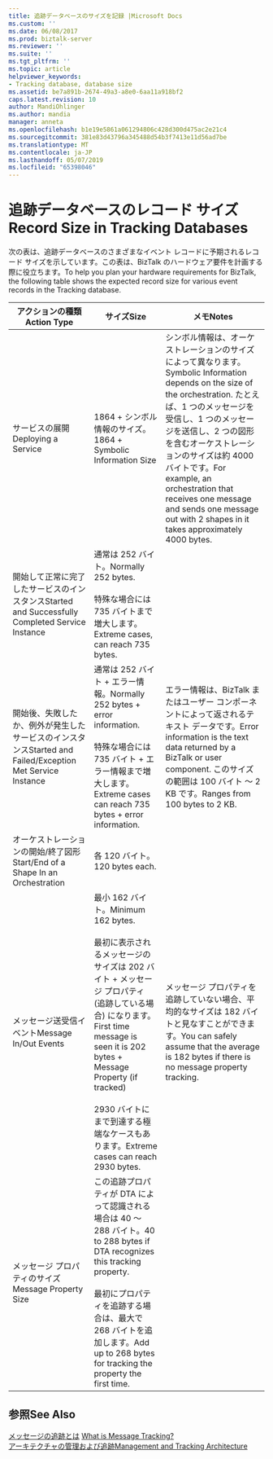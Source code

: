 ```yaml
---
title: 追跡データベースのサイズを記録 |Microsoft Docs
ms.custom: ''
ms.date: 06/08/2017
ms.prod: biztalk-server
ms.reviewer: ''
ms.suite: ''
ms.tgt_pltfrm: ''
ms.topic: article
helpviewer_keywords:
- Tracking database, database size
ms.assetid: be7a891b-2674-49a3-a8e0-6aa11a918bf2
caps.latest.revision: 10
author: MandiOhlinger
ms.author: mandia
manager: anneta
ms.openlocfilehash: b1e19e5861a061294806c428d300d475ac2e21c4
ms.sourcegitcommit: 381e83d43796a345488d54b3f7413e11d56ad7be
ms.translationtype: MT
ms.contentlocale: ja-JP
ms.lasthandoff: 05/07/2019
ms.locfileid: "65398046"
---
```

# <a name="record-size-in-tracking-databases"></a><span data-ttu-id="bd212-102">追跡データベースのレコード サイズ</span><span class="sxs-lookup"><span data-stu-id="bd212-102">Record Size in Tracking Databases</span></span>
<span data-ttu-id="bd212-103">次の表は、追跡データベースのさまざまなイベント レコードに予期されるレコード サイズを示しています。この表は、BizTalk のハードウェア要件を計画する際に役立ちます。</span><span class="sxs-lookup"><span data-stu-id="bd212-103">To help you plan your hardware requirements for BizTalk, the following table shows the expected record size for various event records in the Tracking database.</span></span>  
  
|<span data-ttu-id="bd212-104">アクションの種類</span><span class="sxs-lookup"><span data-stu-id="bd212-104">Action Type</span></span>|<span data-ttu-id="bd212-105">サイズ</span><span class="sxs-lookup"><span data-stu-id="bd212-105">Size</span></span>|<span data-ttu-id="bd212-106">メモ</span><span class="sxs-lookup"><span data-stu-id="bd212-106">Notes</span></span>|  
|-----------------|----------|-----------|  
|<span data-ttu-id="bd212-107">サービスの展開</span><span class="sxs-lookup"><span data-stu-id="bd212-107">Deploying a Service</span></span>|<span data-ttu-id="bd212-108">1864 + シンボル情報のサイズ。</span><span class="sxs-lookup"><span data-stu-id="bd212-108">1864 + Symbolic Information Size</span></span>|<span data-ttu-id="bd212-109">シンボル情報は、オーケストレーションのサイズによって異なります。</span><span class="sxs-lookup"><span data-stu-id="bd212-109">Symbolic Information depends on the size of the orchestration.</span></span> <span data-ttu-id="bd212-110">たとえば、1 つのメッセージを受信し、1 つのメッセージを送信し、2 つの図形を含むオーケストレーションのサイズは約 4000 バイトです。</span><span class="sxs-lookup"><span data-stu-id="bd212-110">For example, an orchestration that receives one message and sends one message out with 2 shapes in it takes approximately 4000 bytes.</span></span>|  
|<span data-ttu-id="bd212-111">開始して正常に完了したサービスのインスタンス</span><span class="sxs-lookup"><span data-stu-id="bd212-111">Started and Successfully Completed Service Instance</span></span>|<span data-ttu-id="bd212-112">通常は 252 バイト。</span><span class="sxs-lookup"><span data-stu-id="bd212-112">Normally 252 bytes.</span></span><br /><br /> <span data-ttu-id="bd212-113">特殊な場合には 735 バイトまで増大します。</span><span class="sxs-lookup"><span data-stu-id="bd212-113">Extreme cases, can reach 735 bytes.</span></span>||  
|<span data-ttu-id="bd212-114">開始後、失敗したか、例外が発生したサービスのインスタンス</span><span class="sxs-lookup"><span data-stu-id="bd212-114">Started and Failed/Exception Met Service Instance</span></span>|<span data-ttu-id="bd212-115">通常は 252 バイト + エラー情報。</span><span class="sxs-lookup"><span data-stu-id="bd212-115">Normally 252 bytes + error information.</span></span><br /><br /> <span data-ttu-id="bd212-116">特殊な場合には 735 バイト + エラー情報まで増大します。</span><span class="sxs-lookup"><span data-stu-id="bd212-116">Extreme cases can reach 735 bytes + error information.</span></span>|<span data-ttu-id="bd212-117">エラー情報は、BizTalk またはユーザー コンポーネントによって返されるテキスト データです。</span><span class="sxs-lookup"><span data-stu-id="bd212-117">Error information is the text data returned by a BizTalk or user component.</span></span> <span data-ttu-id="bd212-118">このサイズの範囲は 100 バイト ～ 2 KB です。</span><span class="sxs-lookup"><span data-stu-id="bd212-118">Ranges from 100 bytes to 2 KB.</span></span>|  
|<span data-ttu-id="bd212-119">オーケストレーションの開始/終了図形</span><span class="sxs-lookup"><span data-stu-id="bd212-119">Start/End of a Shape In an Orchestration</span></span>|<span data-ttu-id="bd212-120">各 120 バイト。</span><span class="sxs-lookup"><span data-stu-id="bd212-120">120 bytes each.</span></span>||  
|<span data-ttu-id="bd212-121">メッセージ送受信イベント</span><span class="sxs-lookup"><span data-stu-id="bd212-121">Message In/Out Events</span></span>|<span data-ttu-id="bd212-122">最小 162 バイト。</span><span class="sxs-lookup"><span data-stu-id="bd212-122">Minimum 162 bytes.</span></span><br /><br /> <span data-ttu-id="bd212-123">最初に表示されるメッセージのサイズは 202 バイト + メッセージ プロパティ (追跡している場合) になります。</span><span class="sxs-lookup"><span data-stu-id="bd212-123">First time message is seen it is 202 bytes + Message Property (if tracked)</span></span><br /><br /> <span data-ttu-id="bd212-124">2930 バイトにまで到達する極端なケースもあります。</span><span class="sxs-lookup"><span data-stu-id="bd212-124">Extreme cases can reach 2930 bytes.</span></span>|<span data-ttu-id="bd212-125">メッセージ プロパティを追跡していない場合、平均的なサイズは 182 バイトと見なすことができます。</span><span class="sxs-lookup"><span data-stu-id="bd212-125">You can safely assume that the average is 182 bytes if there is no message property tracking.</span></span>|  
|<span data-ttu-id="bd212-126">メッセージ プロパティのサイズ</span><span class="sxs-lookup"><span data-stu-id="bd212-126">Message Property Size</span></span>|<span data-ttu-id="bd212-127">この追跡プロパティが DTA によって認識される場合は 40 ～ 288 バイト。</span><span class="sxs-lookup"><span data-stu-id="bd212-127">40 to 288 bytes if DTA recognizes this tracking property.</span></span><br /><br /> <span data-ttu-id="bd212-128">最初にプロパティを追跡する場合は、最大で 268 バイトを追加します。</span><span class="sxs-lookup"><span data-stu-id="bd212-128">Add up to 268 bytes for tracking the property the first time.</span></span>||  
  
## <a name="see-also"></a><span data-ttu-id="bd212-129">参照</span><span class="sxs-lookup"><span data-stu-id="bd212-129">See Also</span></span>  
 <span data-ttu-id="bd212-130">[メッセージの追跡とは](../core/what-is-message-tracking.md) </span><span class="sxs-lookup"><span data-stu-id="bd212-130">[What is Message Tracking?](../core/what-is-message-tracking.md) </span></span>  
 [<span data-ttu-id="bd212-131">アーキテクチャの管理および追跡</span><span class="sxs-lookup"><span data-stu-id="bd212-131">Management and Tracking Architecture</span></span>](../core/management-and-tracking-architecture.md)